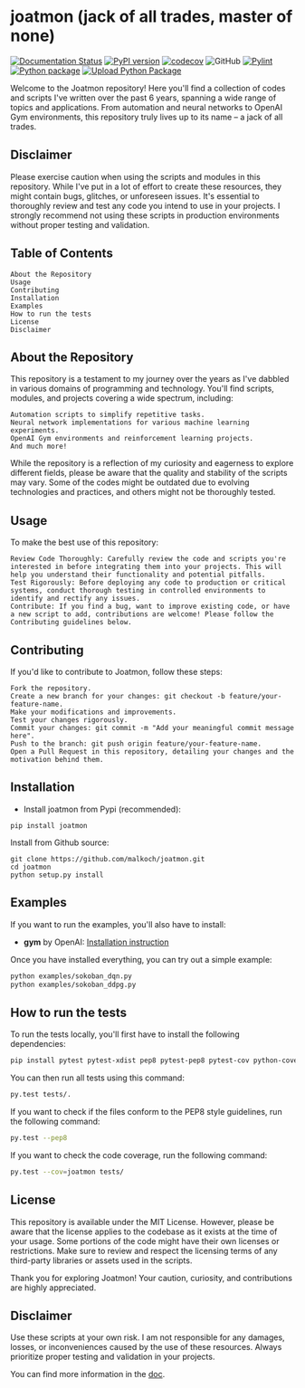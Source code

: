 # joatmon (jack of all trades, master of none)

[![Documentation Status](https://readthedocs.org/projects/joatmon/badge/?version=latest)](https://joatmon.readthedocs.io/en/latest/?badge=latest)
[![PyPI version](https://badge.fury.io/py/joatmon.svg)](https://badge.fury.io/py/joatmon)
[![codecov](https://codecov.io/gh/malkoch/joatmon/branch/master/graph/badge.svg?token=LLMWHT1CN1)](https://codecov.io/gh/malkoch/joatmon)
![GitHub](https://img.shields.io/github/license/malkoch/joatmon)
[![Pylint](https://github.com/malkoch/joatmon/actions/workflows/pylint.yml/badge.svg)](https://github.com/malkoch/joatmon/actions/workflows/pylint.yml)
[![Python package](https://github.com/malkoch/joatmon/actions/workflows/package.yml/badge.svg)](https://github.com/malkoch/joatmon/actions/workflows/package.yml)
[![Upload Python Package](https://github.com/malkoch/joatmon/actions/workflows/release.yml/badge.svg)](https://github.com/malkoch/joatmon/actions/workflows/release.yml)

Welcome to the Joatmon repository! Here you'll find a collection of codes and scripts I've written over the past 6 years, spanning a wide range of topics and applications. From automation and neural networks to OpenAI Gym environments, this repository truly lives up to its name – a jack of all trades.

## Disclaimer

Please exercise caution when using the scripts and modules in this repository. While I've put in a lot of effort to create these resources, they might contain bugs, glitches, or unforeseen issues. It's essential to thoroughly review and test any code you intend to use in your projects. I strongly recommend not using these scripts in production environments without proper testing and validation.

## Table of Contents
    About the Repository
    Usage
    Contributing
    Installation
    Examples
    How to run the tests
    License
    Disclaimer

## About the Repository

This repository is a testament to my journey over the years as I've dabbled in various domains of programming and technology. You'll find scripts, modules, and projects covering a wide spectrum, including:

    Automation scripts to simplify repetitive tasks.
    Neural network implementations for various machine learning experiments.
    OpenAI Gym environments and reinforcement learning projects.
    And much more!

While the repository is a reflection of my curiosity and eagerness to explore different fields, please be aware that the quality and stability of the scripts may vary. Some of the codes might be outdated due to evolving technologies and practices, and others might not be thoroughly tested.

## Usage

To make the best use of this repository:

    Review Code Thoroughly: Carefully review the code and scripts you're interested in before integrating them into your projects. This will help you understand their functionality and potential pitfalls.
    Test Rigorously: Before deploying any code to production or critical systems, conduct thorough testing in controlled environments to identify and rectify any issues.
    Contribute: If you find a bug, want to improve existing code, or have a new script to add, contributions are welcome! Please follow the Contributing guidelines below.

## Contributing

If you'd like to contribute to Joatmon, follow these steps:

    Fork the repository.
    Create a new branch for your changes: git checkout -b feature/your-feature-name.
    Make your modifications and improvements.
    Test your changes rigorously.
    Commit your changes: git commit -m "Add your meaningful commit message here".
    Push to the branch: git push origin feature/your-feature-name.
    Open a Pull Request in this repository, detailing your changes and the motivation behind them.

## Installation

- Install joatmon from Pypi (recommended):

```
pip install joatmon
```

Install from Github source:

```
git clone https://github.com/malkoch/joatmon.git
cd joatmon
python setup.py install
```

## Examples

If you want to run the examples, you'll also have to install:

- **gym** by OpenAI: [Installation instruction](https://github.com/openai/gym#installation)

Once you have installed everything, you can try out a simple example:

```bash
python examples/sokoban_dqn.py
python examples/sokoban_ddpg.py
```

## How to run the tests

To run the tests locally, you'll first have to install the following dependencies:

```bash
pip install pytest pytest-xdist pep8 pytest-pep8 pytest-cov python-coveralls
```

You can then run all tests using this command:

```bash
py.test tests/.
```

If you want to check if the files conform to the PEP8 style guidelines, run the following command:

```bash
py.test --pep8
```

If you want to check the code coverage, run the following command:

```bash
py.test --cov=joatmon tests/
```

## License

This repository is available under the MIT License. However, please be aware that the license applies to the codebase as it exists at the time of your usage. Some portions of the code might have their own licenses or restrictions. Make sure to review and respect the licensing terms of any third-party libraries or assets used in the scripts.

Thank you for exploring Joatmon! Your caution, curiosity, and contributions are highly appreciated.

## Disclaimer
Use these scripts at your own risk. I am not responsible for any damages, losses, or inconveniences caused by the use of these resources. Always prioritize proper testing and validation in your projects.

You can find more information in the [doc](https://joatmon.readthedocs.io/en/latest/).
